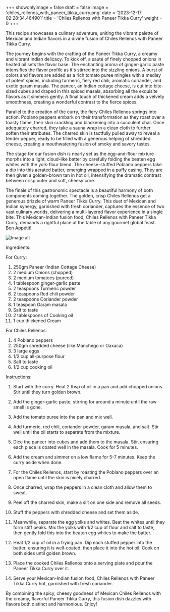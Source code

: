 +++ 
showonlyimage = false 
draft = false 
image = 'chiles_rellenos_with_paneer_tikka_curry.png'
date = '2023-12-17 02:28:34.464901' 
title = 'Chiles Rellenos with Paneer Tikka Curry' 
weight = 0
+++ 

<!--more-->

 
This recipe showcases a culinary adventure, uniting the vibrant palette of Mexican and Indian flavors in a divine fusion of Chiles Rellenos with Paneer Tikka Curry. 

The journey begins with the crafting of the Paneer Tikka Curry, a creamy and vibrant Indian delicacy. To kick off, a sauté of finely chopped onions in heated oil sets the flavor base. The enchanting aroma of ginger-garlic paste intensifies the flavor profile as it's stirred into the sizzling onions. A burst of colors and flavors are added as a rich tomato puree mingles with a medley of potent spices, including turmeric, fiery red chili, aromatic coriander, and exotic garam masala. The paneer, an Indian cottage cheese, is cut into bite-sized cubes and draped in this spiced masala, absorbing all the exquisite flavors as it simmers gently. A final touch of thickened cream adds a velvety smoothness, creating a wonderful contrast to the fierce spices.

Parallel to the creation of the curry, the fiery Chiles Rellenos springs into action. Poblano peppers embark on their transformation as they roast over a toasty flame, their skin crackling and blackening into a succulent char. Once adequately charred, they take a sauna wrap in a clean cloth to further soften their attributes. The charred skin is tactfully pulled away to reveal a tender pepper, ready to be filled with a generous helping of shredded cheese, creating a mouthwatering fusion of smoky and savory tastes.

The stage for our fusion dish is nearly set as the egg-and-flour mixture morphs into a light, cloud-like batter by carefully folding the beaten egg whites with the yolk-flour blend. The cheese-stuffed Poblano peppers take a dip into this aerated batter, emerging wrapped in a puffy casing. They are then given a golden-brown tan in hot oil, intensifying the dramatic contrast between crisp outer and soft, cheesy core.

The finale of this gastronomic spectacle is a beautiful harmony of both components coming together. The golden, crisp Chiles Rellenos get a generous drizzle of warm Paneer Tikka Curry. This duet of Mexican and Indian synergy, garnished with fresh coriander, captures the essence of two vast culinary worlds, delivering a multi-layered flavor experience in a single bite. This Mexican-Indian fusion food, Chiles Rellenos with Paneer Tikka Curry, demands a rightful place at the table of any gourmet global feast. Bon Appétit! 

![Image alt](/chiles_rellenos_with_paneer_tikka_curry.png)

Ingredients: 

For Curry:

1. 250gm Paneer (Indian Cottage Cheese)
2. 2 medium Onions (chopped)
3. 2 medium tomatoes (pureed)
4. 1 tablespoon ginger-garlic paste
5. 2 teaspoons Turmeric powder
6. 2 teaspoons Red chili powder
7. 2 teaspoons Coriander powder
8. 1 teaspoon Garam masala
9. Salt to taste
10. 2 tablespoons of Cooking oil
11. 1 cup thickened Cream

For Chiles Rellenos:

1. 4 Poblano peppers
2. 250gm shredded cheese (like Manchego or Oaxaca)
3. 3 large eggs
4. 1/2 cup all-purpose flour
5. Salt to taste
6. 1/2 cup cooking oil

Instructions:

1. Start with the curry. Heat 2 tbsp of oil in a pan and add chopped onions. Stir until they turn golden brown.

2. Add the ginger-garlic paste, stirring for around a minute until the raw smell is gone. 

3. Add the tomato puree into the pan and mix well. 

4. Add turmeric, red chili, coriander powder, garam masala, and salt. Stir well until the oil starts to separate from the mixture.

5. Dice the paneer into cubes and add them to the masala. Stir, ensuring each piece is coated well in the masala. Cook for 5 minutes.

6. Add the cream and simmer on a low flame for 5-7 minutes. Keep the curry aside when done.

7. For the Chiles Rellenos, start by roasting the Poblano peppers over an open flame until the skin is nicely charred.

8. Once charred, wrap the peppers in a clean cloth and allow them to sweat.

9. Peel off the charred skin, make a slit on one side and remove all seeds.

10. Stuff the peppers with shredded cheese and set them aside.

11. Meanwhile, separate the egg yolks and whites. Beat the whites until they form stiff peaks. Mix the yolks with 1/2 cup of flour and salt to taste, then gently fold this into the beaten egg whites to make the batter.

12. Heat 1/2 cup of oil in a frying pan. Dip each stuffed pepper into the batter, ensuring it is well-coated, then place it into the hot oil. Cook on both sides until golden brown.

13. Place the cooked Chiles Rellenos onto a serving plate and pour the Paneer Tikka Curry over it.

14. Serve your Mexican-Indian fusion food, Chiles Rellenos with Paneer Tikka Curry hot, garnished with fresh coriander.

By combining the spicy, cheesy goodness of Mexican Chiles Rellenos with the creamy, flavorful Paneer Tikka Curry, this fusion dish dazzles with flavors both distinct and harmonious. Enjoy!
